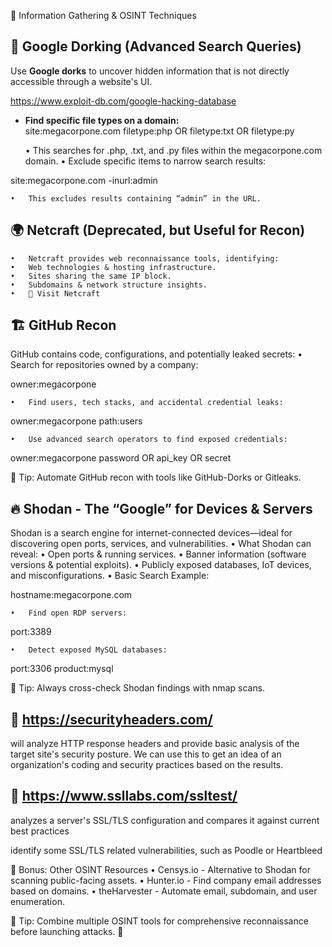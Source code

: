 🔎 Information Gathering & OSINT Techniques  

## 📌 Google Dorking (Advanced Search Queries)  
Use **Google dorks** to uncover hidden information that is not directly accessible through a website's UI.  

https://www.exploit-db.com/google-hacking-database

- **Find specific file types on a domain:**  
  site:megacorpone.com filetype:php OR filetype:txt OR filetype:py

	•	This searches for .php, .txt, and .py files within the megacorpone.com domain.
	•	Exclude specific items to narrow search results:

site:megacorpone.com -inurl:admin

	•	This excludes results containing “admin” in the URL.

## 🌍 Netcraft (Deprecated, but Useful for Recon)
	•	Netcraft provides web reconnaissance tools, identifying:
	•	Web technologies & hosting infrastructure.
	•	Sites sharing the same IP block.
	•	Subdomains & network structure insights.
	•	🔗 Visit Netcraft

## 🏗 GitHub Recon

GitHub contains code, configurations, and potentially leaked secrets:
	•	Search for repositories owned by a company:

owner:megacorpone

	•	Find users, tech stacks, and accidental credential leaks:

owner:megacorpone path:users

	•	Use advanced search operators to find exposed credentials:

owner:megacorpone password OR api_key OR secret


🚨 Tip: Automate GitHub recon with tools like GitHub-Dorks or Gitleaks.

## 🔥 Shodan - The “Google” for Devices & Servers

Shodan is a search engine for internet-connected devices—ideal for discovering open ports, services, and vulnerabilities.
	•	What Shodan can reveal:
	•	Open ports & running services.
	•	Banner information (software versions & potential exploits).
	•	Publicly exposed databases, IoT devices, and misconfigurations.
	•	Basic Search Example:

hostname:megacorpone.com


	•	Find open RDP servers:

port:3389


	•	Detect exposed MySQL databases:

port:3306 product:mysql



🚨 Tip: Always cross-check Shodan findings with nmap scans.

## 🍄 https://securityheaders.com/ 

will analyze HTTP response headers and provide basic analysis of the target site's security posture. We can use this to get an idea of an organization's coding and security practices based on the results.

## 👀 https://www.ssllabs.com/ssltest/

analyzes a server's SSL/TLS configuration and compares it against current best practices

identify some SSL/TLS related vulnerabilities, such as Poodle or Heartbleed

🎯 Bonus: Other OSINT Resources
	•	Censys.io - Alternative to Shodan for scanning public-facing assets.
	•	Hunter.io - Find company email addresses based on domains.
	•	theHarvester - Automate email, subdomain, and user enumeration.

🔹 Tip: Combine multiple OSINT tools for comprehensive reconnaissance before launching attacks. 🚀
